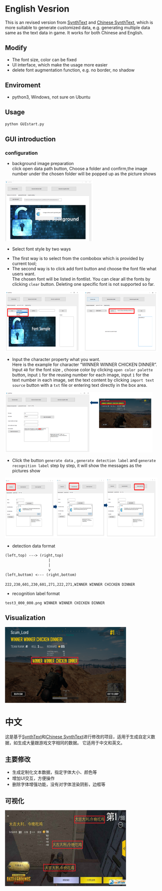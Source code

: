 # English Vesrion
This is an revised version from [SynthText](https://github.com/ankush-me/SynthText/) and [Chinese SynthText](https://github.com/JarveeLee/SynthText_Chinese_version), which is more suitable to generate customized data, e.g. generating multiple data same as the text data in game. It works for both Chinese and English.

## Modify 
* The font size, color can be fixed 
* UI interface, which make the usage more easier
* delete font augmentation function, e.g. no border, no shadow 


## Enviroment
* python3, Windows, not sure on Ubuntu

## Usage
`python GUIstart.py`

## GUI introduction
### configuration
* background image preparation  
click open data path button, Choose a folder and confirm,the image number under the chosen folder will be popped up as the picture shows  
<img src="./data/source/step1.png"  height = "200" />

* Select font style by two ways
 - The first way is to select from the combobox which is provided by current tool;
 - The second way is to click add font button and choose the font file  what users want.  
 The chosen font will be listed in fontlist. You can clear all the fonts by clicking ```clear``` button. Deleting one specific font is not supported so far.
<img src="./data/source/step2.png" height = "200"  />

* Input the character property what you want.   
Here is the example for character “WINNER WINNER CHICKEN DINNER”. Input ```40``` for the font size , choose color by clicking ```open color palette``` button, input ```1``` for the reusing number for each image, input ```1``` for the text number in each image, set the text content by clicking ```import text source``` button with a ```txt``` file or entering text directly in the box area.
<img src="./data/source/step3.png" height = "200"  />

* Click the button ```generate data``` , ```generate detection label``` and ```generate recognition label``` step by step, it will show the messages as the pictures show
<img src="./data/source/step4.png"  height = "200"  /> 

* detection data format
```
(left,top) ---> (right,top)
                    |
                    |
                    v
(left,buttom) <--- (right,bottom)

222,230,601,230,601,271,222,271,WINNER WINNER CHICKEN DINNER
```
* recognition label format
```
test3_000_000.png WINNER WINNER CHICKEN DINNER
```

## Visualization
<img src="./data/source/test3_vis.png" width = "400" height = "250" /> 


# 中文
这是基于[SynthText](https://github.com/ankush-me/SynthText/)和[Chinese SynthText](https://github.com/JarveeLee/SynthText_Chinese_version)进行修改的项目，适用于生成自定义数据，如生成大量跟游戏文字相同的数据。 它适用于中文和英文。

## 主要修改
* 生成定制化文本数据，指定字体大小、颜色等
* 增加UI交互，方便操作
* 删除字体增强功能，没有对字体渲染阴影，边框等

## 可视化
<img src="./data/source/test2_vis.png" width = "400" height = "250"/> 






